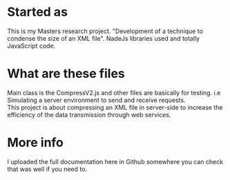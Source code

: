 Started as
==========

This is my Masters research project. "Development of a technique to condense the size of an XML file".
NadeJs libraries used and totally JavaScript code. 

What are these files
====================

Main class is the CompressV2.js and other files are basically for testing. i.e Simulating a server environment to send and receive requests.  
This project is about compressing an XML file in server-side to increase the efficiency of the data transmission through web services.

More info
==========

I uploaded the full documentation here in Github somewhere you can check that was well if you need to. 
